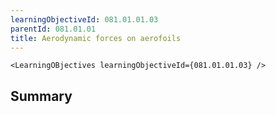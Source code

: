 ```yaml
---
learningObjectiveId: 081.01.01.03
parentId: 081.01.01
title: Aerodynamic forces on aerofoils
---
```


```tsx eval
<LearningOBjectives learningObjectiveId={081.01.01.03} />
```

## Summary
